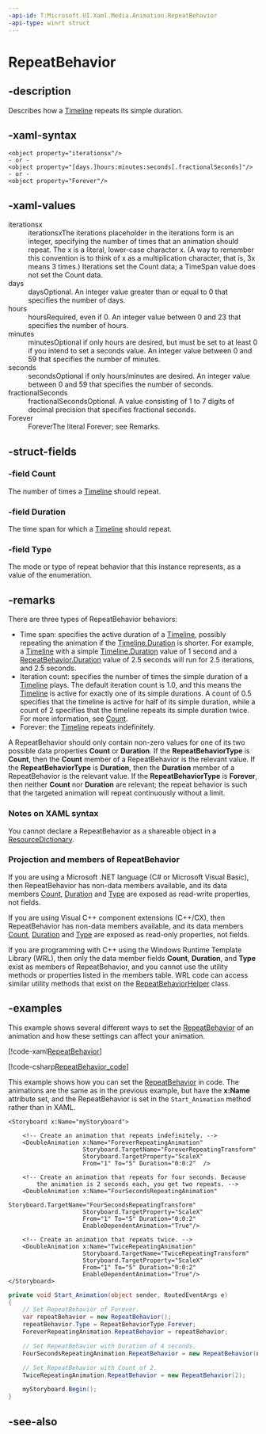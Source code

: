 ```yaml
---
-api-id: T:Microsoft.UI.Xaml.Media.Animation.RepeatBehavior
-api-type: winrt struct
---
```


<!-- Structure syntax.
public struct RepeatBehavior 
-->

# RepeatBehavior

## -description
Describes how a [Timeline](timeline.md) repeats its simple duration.
## -xaml-syntax
```xaml
<object property="iterationsx"/>
- or -
<object property="[days.]hours:minutes:seconds[.fractionalSeconds]"/>
- or -
<object property="Forever"/>
```


## -xaml-values
<dl><dt>iterationsx</dt><dd>iterationsxThe iterations placeholder in the iterations form is an integer, specifying the number of times that an animation should repeat. The x is a literal, lower-case character x. (A way to remember this convention is to think of x as a multiplication character, that is, 3x means 3 times.) Iterations set the Count data; a TimeSpan value does not set the Count data.</dd>
<dt>days</dt><dd>daysOptional. An integer value greater than or equal to 0 that specifies the number of days.</dd>
<dt>hours</dt><dd>hoursRequired, even if 0. An integer value between 0 and 23 that specifies the number of hours.</dd>
<dt>minutes</dt><dd>minutesOptional if only hours are desired, but must be set to at least 0 if you intend to set a seconds value. An integer value between 0 and 59 that specifies the number of minutes.</dd>
<dt>seconds</dt><dd>secondsOptional if only hours/minutes are desired. An integer value between 0 and 59 that specifies the number of seconds.</dd>
<dt>fractionalSeconds</dt><dd>fractionalSecondsOptional. A value consisting of 1 to 7 digits of decimal precision that specifies fractional seconds.</dd>
<dt>Forever</dt><dd>ForeverThe literal Forever; see Remarks.</dd>
</dl>

## -struct-fields

### -field Count
The number of times a [Timeline](timeline.md) should repeat.
    

### -field Duration
The time span for which a [Timeline](timeline.md) should repeat.
    

### -field Type
The mode or type of repeat behavior that this instance represents, as a value of the enumeration.
    

## -remarks
There are three types of RepeatBehavior behaviors:
+ Time span: specifies the active duration of a [Timeline](timeline.md), possibly repeating the animation if the [Timeline.Duration](timeline_duration.md) is shorter. For example, a [Timeline](timeline.md) with a simple [Timeline.Duration](timeline_duration.md) value of 1 second and a [RepeatBehavior.Duration](/windows/windows-app-sdk/api/winrt/microsoft.ui.xaml.media.animation.repeatbehavior.duration) value of 2.5 seconds will run for 2.5 iterations, and 2.5 seconds.
+ Iteration count: specifies the number of times the simple duration of a [Timeline](timeline.md) plays. The default iteration count is 1.0, and this means the [Timeline](timeline.md) is active for exactly one of its simple durations. A count of 0.5 specifies that the timeline is active for half of its simple duration, while a count of 2 specifies that the timeline repeats its simple duration twice. For more information, see [Count](/windows/windows-app-sdk/api/winrt/microsoft.ui.xaml.media.animation.repeatbehavior.count).
+ Forever: the [Timeline](timeline.md) repeats indefinitely.


A RepeatBehavior should only contain non-zero values for one of its two possible data properties **Count** or **Duration**. If the **RepeatBehaviorType** is **Count**, then the **Count** member of a RepeatBehavior is the relevant value. If the **RepeatBehaviorType** is **Duration**, then the **Duration** member of a RepeatBehavior is the relevant value. If the **RepeatBehaviorType** is **Forever**, then neither **Count** nor **Duration** are relevant; the repeat behavior is such that the targeted animation will repeat continuously without a limit.

### Notes on XAML syntax

You cannot declare a RepeatBehavior as a shareable object in a [ResourceDictionary](../microsoft.ui.xaml/resourcedictionary.md).

### Projection and members of RepeatBehavior

If you are using a Microsoft .NET language (C# or Microsoft Visual Basic), then RepeatBehavior has non-data members available, and its data members [Count](/windows/windows-app-sdk/api/winrt/microsoft.ui.xaml.media.animation.repeatbehavior.count), [Duration](/windows/windows-app-sdk/api/winrt/microsoft.ui.xaml.media.animation.repeatbehavior.duration) and [Type](/windows/windows-app-sdk/api/winrt/microsoft.ui.xaml.media.animation.repeatbehavior.type) are exposed as read-write properties, not fields.

If you are using Visual C++ component extensions (C++/CX), then RepeatBehavior has non-data members available, and its data members [Count](/windows/windows-app-sdk/api/winrt/microsoft.ui.xaml.media.animation.repeatbehavior.count), [Duration](/windows/windows-app-sdk/api/winrt/microsoft.ui.xaml.media.animation.repeatbehavior.duration) and [Type](/windows/windows-app-sdk/api/winrt/microsoft.ui.xaml.media.animation.repeatbehavior.type) are exposed as read-only properties, not fields.

If you are programming with C++ using the Windows Runtime Template Library (WRL), then only the data member fields **Count**, **Duration**, and **Type** exist as members of RepeatBehavior, and you cannot use the utility methods or properties listed in the members table. WRL code can access similar utility methods that exist on the [RepeatBehaviorHelper](repeatbehaviorhelper.md) class.

## -examples
This example shows several different ways to set the [RepeatBehavior](timeline_repeatbehavior.md) of an animation and how these settings can affect your animation.



[!code-xaml[RepeatBehavior](../microsoft.ui.xaml.media.animation/code/RepeatBehavior/csharp/MainPage.xaml#SnippetRepeatBehavior)]

[!code-csharp[RepeatBehavior_code](../microsoft.ui.xaml.media.animation/code/RepeatBehavior/csharp/MainPage.xaml.cs#SnippetRepeatBehavior_code)]

This example shows how you can set the [RepeatBehavior](timeline_repeatbehavior.md) in code. The animations are the same as in the previous example, but have the **x:Name** attribute set, and the RepeatBehavior is set in the `Start_Animation` method rather than in XAML.

```xaml
<Storyboard x:Name="myStoryboard">

    <!-- Create an animation that repeats indefinitely. -->
    <DoubleAnimation x:Name="ForeverRepeatingAnimation"
                     Storyboard.TargetName="ForeverRepeatingTransform" 
                     Storyboard.TargetProperty="ScaleX" 
                     From="1" To="5" Duration="0:0:2"  />

    <!-- Create an animation that repeats for four seconds. Because 
        the animation is 2 seconds each, you get two repeats. -->
    <DoubleAnimation x:Name="FourSecondsRepeatingAnimation"
                     Storyboard.TargetName="FourSecondsRepeatingTransform" 
                     Storyboard.TargetProperty="ScaleX"
                     From="1" To="5" Duration="0:0:2"  
                     EnableDependentAnimation="True"/>

    <!-- Create an animation that repeats twice. -->
    <DoubleAnimation x:Name="TwiceRepeatingAnimation"
                     Storyboard.TargetName="TwiceRepeatingTransform" 
                     Storyboard.TargetProperty="ScaleX" 
                     From="1" To="5" Duration="0:0:2"  
                     EnableDependentAnimation="True"/>
</Storyboard>
```

```csharp
private void Start_Animation(object sender, RoutedEventArgs e)
{
    // Set RepeatBehavior of Forever.
    var repeatBehavior = new RepeatBehavior();
    repeatBehavior.Type = RepeatBehaviorType.Forever;
    ForeverRepeatingAnimation.RepeatBehavior = repeatBehavior;

    // Set RepeatBehavior with Duration of 4 seconds.
    FourSecondsRepeatingAnimation.RepeatBehavior = new RepeatBehavior(new TimeSpan(0, 0, 4));

    // Set RepeatBehavior with Count of 2.
    TwiceRepeatingAnimation.RepeatBehavior = new RepeatBehavior(2);

    myStoryboard.Begin();
}
```

## -see-also
